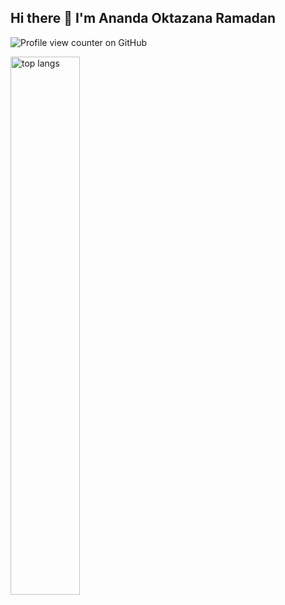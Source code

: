 ## Hi there 👋 I'm Ananda Oktazana Ramadan

![Profile view counter on GitHub](https://komarev.com/ghpvc/?username=anand4okta)

<img alt="top langs" align="left" width="47%" src="https://github-readme-stats.vercel.app/api/top-langs/?username=anand4okta&layout=compact"/>
